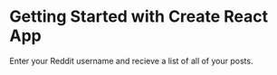 # Getting Started with Create React App

Enter your Reddit username and recieve a list of all of your posts.
